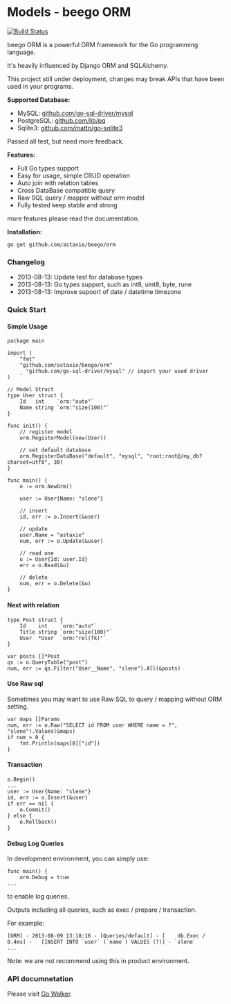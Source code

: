 # Models - beego ORM

[![Build Status](https://drone.io/github.com/astaxie/beego/status.png)](https://drone.io/github.com/astaxie/beego/latest)

beego ORM is a powerful ORM framework for the Go programming language.

It's heavily influenced by Django ORM and SQLAlchemy.

This project still under deployment, changes may break APIs that have been used in your programs.

**Supported Database:**

* MySQL: [github.com/go-sql-driver/mysql](https://github.com/go-sql-driver/mysql)
* PostgreSQL: [github.com/lib/pq](https://github.com/lib/pq)
* Sqlite3: [github.com/mattn/go-sqlite3](https://github.com/mattn/go-sqlite3)

Passed all test, but need more feedback.

**Features:**

* Full Go types support
* Easy for usage, simple CRUD operation
* Auto join with relation tables
* Cross DataBase compatible query
* Raw SQL query / mapper without orm model
* Fully tested keep stable and strong

more features please read the documentation.

**Installation:**

	go get github.com/astaxie/beego/orm

### Changelog

* 2013-08-13: Update test for database types
* 2013-08-13: Go types support, such as int8, uint8, byte, rune
* 2013-08-13: Improve supoort of date / datetime timezone

### Quick Start

#### Simple Usage

	package main

	import (
		"fmt"
		"github.com/astaxie/beego/orm"
		_ "github.com/go-sql-driver/mysql" // import your used driver
	)

	// Model Struct
	type User struct {
		Id   int    `orm:"auto"`
		Name string `orm:"size(100)"`
	}

	func init() {
		// register model
		orm.RegisterModel(new(User))

		// set default database
		orm.RegisterDataBase("default", "mysql", "root:root@/my_db?charset=utf8", 30)
	}

	func main() {
		o := orm.NewOrm()

		user := User{Name: "slene"}

		// insert
		id, err := o.Insert(&user)

		// update
		user.Name = "astaxie"
		num, err := o.Update(&user)

		// read one
		u := User{Id: user.Id}
		err = o.Read(&u)

		// delete
		num, err = o.Delete(&u)	
	}

#### Next with relation

	type Post struct {
		Id    int    `orm:"auto"`
		Title string `orm:"size(100)"`
		User  *User  `orm:"rel(fk)"`
	}

	var posts []*Post
	qs := o.QueryTable("post")
	num, err := qs.Filter("User__Name", "slene").All(&posts)

#### Use Raw sql

Sometimes you may want to use Raw SQL to query / mapping without ORM setting.

	var maps []Params
	num, err := o.Raw("SELECT id FROM user WHERE name = ?", "slene").Values(&maps)
	if num > 0 {
		fmt.Println(maps[0]["id"])
	}

#### Transaction

	o.Begin()
	...
	user := User{Name: "slene"}
	id, err := o.Insert(&user)
	if err == nil {
		o.Commit()
	} else {
		o.Rollback()
	}

#### Debug Log Queries

In development environment, you can simply use:

	func main() {
		orm.Debug = true
	...

to enable log queries.

Outputs including all queries, such as exec / prepare / transaction.

For example:

	[ORM] - 2013-08-09 13:18:16 - [Queries/default] - [    db.Exec /     0.4ms] - 	[INSERT INTO `user` (`name`) VALUES (?)] - `slene`
	...

Note: we are not recommend using this in product environment.

### API documnetation

Please visit [Go Walker](http://gowalker.org/github.com/astaxie/beego/orm).
